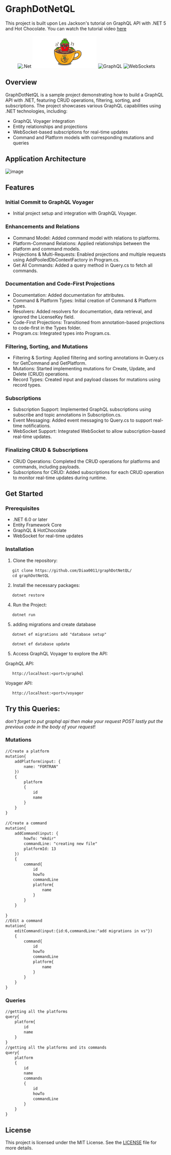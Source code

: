 # GraphDotNetQL
This project is built upon Les Jackson's tutorial on GraphQL API with .NET 5 and Hot Chocolate. You can watch the tutorial video [here](https://www.youtube.com/watch?v=HuN94qNwQmM)
<div align="center">
<img src="https://upload.wikimedia.org/wikipedia/commons/thumb/7/7d/Microsoft_.NET_logo.svg/640px-Microsoft_.NET_logo.svg.png" alt=".Net" width="100"/>
<img src="https://github.com/ChilliCream/hotchocolate-logo/blob/master/img/hotchocolate-banner.svg" alt="HotChocolate" width="200"/>
<img src="https://cdn.icon-icons.com/icons2/2699/PNG/512/graphql_logo_icon_171045.png" alt="GraphQL" width="200"/>
<img src="https://encrypted-tbn0.gstatic.com/images?q=tbn:ANd9GcTY5mmZmMEmf6eimSHMx2WI_9Yx631cZEpG1w&s" alt="WebSockets" width="150"/>

</div>

## Overview
GraphDotNetQL is a sample project demonstrating how to build a GraphQL API with .NET, featuring CRUD operations, filtering, sorting, and subscriptions.
The project showcases various GraphQL capabilities using .NET technologies, including:
* GraphQL Voyager integration
* Entity relationships and projections
* WebSocket-based subscriptions for real-time updates
* Command and Platform models with corresponding mutations and queries

## Application Architecture
![image](https://github.com/user-attachments/assets/5b648b65-818f-4bf4-8706-bf01395e81b9)


## Features

### Initial Commit to GraphQL Voyager
* Initial project setup and integration with GraphQL Voyager.
  
### Enhancements and Relations
* Command Model: Added command model with relations to platforms.
* Platform-Command Relations: Applied relationships between the platform and command models.
* Projections & Multi-Requests: Enabled projections and multiple requests using AddPooledDbContextFactory in Program.cs.
* Get All Commands: Added a query method in Query.cs to fetch all commands.
  
### Documentation and Code-First Projections
* Documentation: Added documentation for attributes.
* Command & Platform Types: Initial creation of Command & Platform types.
* Resolvers: Added resolvers for documentation, data retrieval, and ignored the LicenseKey field.
* Code-First Projections: Transitioned from annotation-based projections to code-first in the Types folder.
* Program.cs: Integrated types into Program.cs.

### Filtering, Sorting, and Mutations
* Filtering & Sorting: Applied filtering and sorting annotations in Query.cs for GetCommand and GetPlatform.
* Mutations: Started implementing mutations for Create, Update, and Delete (CRUD) operations.
* Record Types: Created input and payload classes for mutations using record types.

### Subscriptions
* Subscription Support: Implemented GraphQL subscriptions using subscribe and topic annotations in Subscription.cs.
* Event Messaging: Added event messaging to Query.cs to support real-time notifications.
* WebSocket Support: Integrated WebSocket to allow subscription-based real-time updates.

### Finalizing CRUD & Subscriptions
* CRUD Operations: Completed the CRUD operations for platforms and commands, including payloads.
* Subscriptions for CRUD: Added subscriptions for each CRUD operation to monitor real-time updates during runtime.

## Get Started
### Prerequisites
* .NET 6.0 or later
* Entity Framework Core
* GraphQL & HotChocolate
* WebSocket for real-time updates

### Installation
1. Clone the repository:
```
   git clone https://github.com/Diaa0011/graphDotNetQL/
   cd graphDotNetQL
```
2. Install the necessary packages:
```
   dotnet restore
```
4. Run the Project:
```
   dotnet run
```
5. adding migrations and create database
```
   dotnet ef migrations add "database setup" 
```
```
   dotnet ef database update
```
5. Access GraphQL Voyager to explore the API:

GraphQL API:
``` 
   http://localhost:<port>/graphql
```
Voyager API: 
```
   http://localhost:<port>/voyager
```

## Try this Queries: 
*don't forget to put graphql api then make your request POST lastly put the previous code in the body of your request*!
### Mutations
```
//Create a platform
mutation{
	addPlatform(input: {
		name: "FORTRAN"
	})
	{
		platform
		{
			id
			name
		}
	}
}

//Create a command
mutation{
	addCommand(input: {
		howTo: "mkdir"
		commandLine: "creating new file"
		platformId: 13
	})
	{
		command{
			id
			howTo
			commandLine
			platform{
				name
			}
		}
	}
	
}
//Edit a command
mutation{
	editCommand(input:{id:6,commandLine:"add migrations in vs"})
	{
		command{
			id
			howTo
			commandLine
			platform{
				name
			}
		}
	}
}
```
### Queries 
```
//getting all the platforms
query{
	platform{
		id 
		name
	}
}
//getting all the platforms and its commands
query{
	platform
	{
		id
		name
		commands
		{
			id 
			howTo
			commandLine
		}
	}
}

```

## License
This project is licensed under the MIT License. See the [LICENSE](./LICENSE) file for more details.





